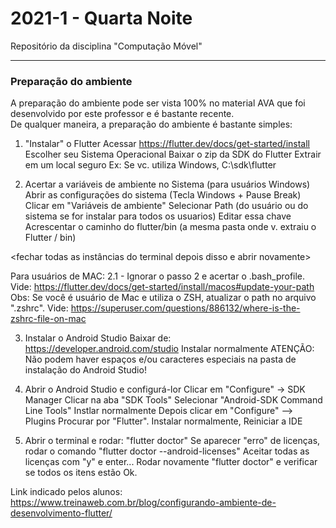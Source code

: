# 2021-1 - Quarta Noite
Repositório da disciplina "Computação Móvel"

---

### Preparação do ambiente

A preparação do ambiente pode ser vista 100% no material AVA que foi desenvolvido por este professor e é bastante recente.
<br>
De qualquer maneira, a preparação do ambiente é bastante simples:

 1. "Instalar" o Flutter
    Acessar https://flutter.dev/docs/get-started/install
    Escolher seu Sistema Operacional
    Baixar o zip da SDK do Flutter
    Extrair em um local seguro
      Ex: Se vc. utiliza Windows, C:\sdk\flutter

2. Acertar a variáveis de ambiente no Sistema (para usuários Windows)
    Abrir as configurações do sistema (Tecla Windows + Pause Break)
    Clicar em "Variáveis de ambiente"
    Selecionar Path (do usuário ou do sistema se for instalar para todos os usuarios)
    Editar essa chave
    Acrescentar o caminho do flutter/bin (a mesma pasta onde v. extraiu o Flutter / bin)

<fechar todas as instâncias do terminal depois disso e abrir novamente>

Para usuários de MAC:
  2.1 - Ignorar o passo 2 e acertar o .bash_profile. Vide: https://flutter.dev/docs/get-started/install/macos#update-your-path
  Obs: Se você é usuário de Mac e utiliza o ZSH, atualizar o path no arquivo ".zshrc". Vide: https://superuser.com/questions/886132/where-is-the-zshrc-file-on-mac


3. Instalar o Android Studio
    Baixar de: https://developer.android.com/studio
    Instalar normalmente
    ATENÇÃO: Não podem haver espaços e/ou caracteres especiais na pasta de instalação do Android Studio!

4. Abrir o Android Studio e configurá-lor
    Clicar em "Configure" -> SDK Manager
    Clicar na aba "SDK Tools"
    Selecionar "Android-SDK Command Line Tools"
    Instlar normalmente
    Depois clicar em "Configure" --> Plugins
    Procurar por "Flutter". Instalar normalmente, Reiniciar a IDE

5. Abrir o terminal e rodar: "flutter doctor"
   Se aparecer "erro" de licenças, rodar o comando "flutter doctor --android-licenses"
   Aceitar todas as licenças com "y" e enter...
   Rodar novamente "flutter doctor" e verificar se todos os itens estão Ok.


Link indicado pelos alunos: https://www.treinaweb.com.br/blog/configurando-ambiente-de-desenvolvimento-flutter/
